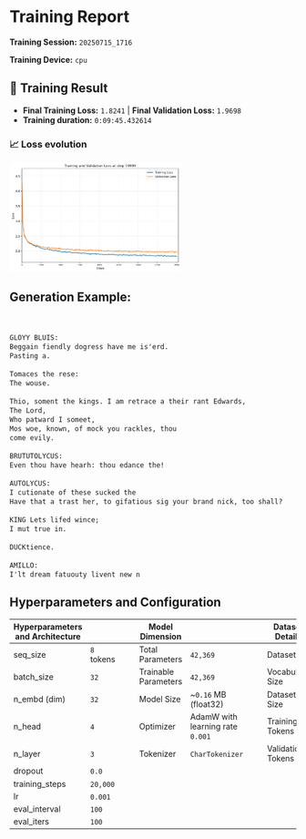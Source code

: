 # Training Report

**Training Session:** `20250715_1716`

**Training Device:** `cpu`

## 🎯 Training Result

- **Final Training Loss:** `1.8241` | **Final Validation Loss:** `1.9698`
- **Training duration:** `0:09:45.432614`

### 📈 Loss evolution

<img src="losses.png" alt="Training and Validation Loss" width="60%"/>

## Generation Example:
```


GLOYY BLUIS:
Beggain fiendly dogress have me is'erd.
Pasting a.

Tomaces the rese:
The wouse.

Thio, soment the kings. I am retrace a their rant Edwards,
The Lord,
Who patward I someet,
Mos woe, known, of mock you rackles, thou
come evily.

BRUTUTOLYCUS:
Even thou have hearh: thou edance the!

AUTOLYCUS:
I cutionate of these sucked the
Have that a trast her, to gifatious sig your brand nick, too shall?

KING Lets lifed wince;
I mut true in.

DUCKtience.

AMILLO:
I'lt dream fatuouty livent new n
```

## Hyperparameters and Configuration

| Hyperparameters and Architecture |                            | | | Model Dimension         |                                                  | | | Dataset Details      |                                                            |
|----------------------------------|----------------------------|-|-|-------------------------|--------------------------------------------------|-|-|----------------------|------------------------------------------------------------|
| seq_size                       | `8` tokens   | | | Total Parameters        | `42,369`                               | | | Dataset              | `data/tinyshakespeare.txt`                                              |
| batch_size                     | `32`        | | | Trainable Parameters    | `42,369`                           | | | Vocabulary Size      | `65` tokens                                    |
| n_embd (dim)                   | `32`            | | | Model Size              | ~`0.16` MB (float32)  | | | Dataset Size         | `1,115,394` tokens               |
| n_head                      | `4`         | | | Optimizer               | AdamW with learning rate `0.001`| | | Training Tokens      | `1,003,854` tokens (90.0%)|
| n_layer                       | `3`          | | | Tokenizer               | `CharTokenizer`                        | | | Validation Tokens    | `111,540` tokens (10.0%)|
| dropout                        | `0.0`           | | |                         |                                                  | | |                      |                                                            |
| training_steps                 | `20,000`  | | |                         |                                                  | | |                      |                                                            |
| lr                  | `0.001`     | | |                         |                                                  | | |                      |                                                            |
| eval_interval                  | `100`     | | |                         |                                                  | | |                      |                                                            |
| eval_iters                     | `100`        | | |                         |                                                  | | |                      |                                                            |


    